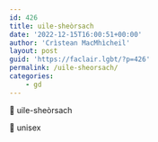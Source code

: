 ```yaml
---
id: 426
title: uile-sheòrsach
date: '2022-12-15T16:00:51+00:00'
author: 'Crìstean MacMhìcheil'
layout: post
guid: 'https://faclair.lgbt/?p=426'
permalink: /uile-sheorsach/
categories:
    - gd
---
```


&#x1f3f4;&#xe0067;&#xe0062;&#xe0073;&#xe0063;&#xe0074;&#xe007f; uile-sheòrsach

&#x1f3f4;&#xe0067;&#xe0062;&#xe0065;&#xe006e;&#xe0067;&#xe007f; unisex
